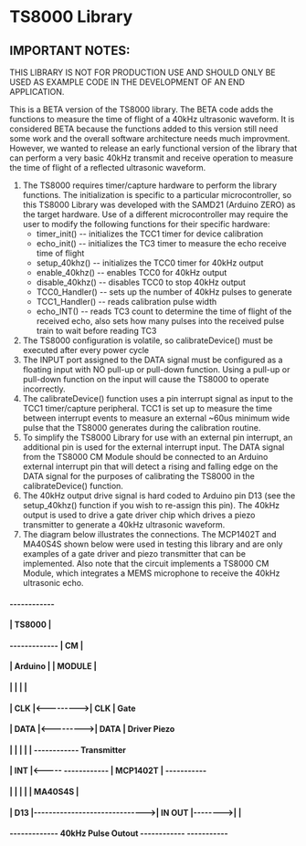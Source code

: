 # TS8000 Library

## IMPORTANT NOTES:

  THIS LIBRARY IS NOT FOR PRODUCTION USE AND SHOULD ONLY BE USED AS EXAMPLE CODE IN
  THE DEVELOPMENT OF AN END APPLICATION.

  This is a BETA version of the TS8000 library.  The BETA code adds the functions
  to measure the time of flight of a 40kHz ultrasonic waveform.  It is considered BETA
  because the functions added to this version still need some work and the overall
  software architecture needs much improvment.  However, we wanted to release an early
  functional version of the library that can perform a very basic 40kHz transmit and
  receive operation to measure the time of flight of a reflected ultrasonic waveform.

 1) The TS8000 requires timer/capture hardware to perform the library functions.  The
    initialization is specific to a particular microcontroller, so this TS8000 Library
    was developed with the SAMD21 (Arduino ZERO) as the target hardware.  Use of a
    different microcontroller may require the user to modify the following functions
    for their specific hardware:
      - timer_init()  -- initializes the TCC1 timer for device calibration
      - echo_init()  -- initializes the TC3 timer to measure the echo receive time of flight
      - setup_40khz() -- initializes the TCC0 timer for 40kHz output
      - enable_40khz() -- enables TCC0 for 40kHz output
      - disable_40khz() -- disables TCC0 to stop 40kHz output
      - TCC0_Handler() -- sets up the number of 40kHz pulses to generate
      - TCC1_Handler() -- reads calibration pulse width
      - echo_INT() -- reads TC3 count to determine the time of flight of the received echo, also
                      sets how many pulses into the received pulse train to wait before reading TC3
 2) The TS8000 configuration is volatile, so calibrateDevice() must be executed after
    every power cycle
 3) The INPUT port assigned to the DATA signal must be configured as a
    floating input with NO pull-up or pull-down function.  Using a pull-up or
    pull-down function on the input will cause the TS8000 to operate incorrectly.
 4) The calibrateDevice() function uses a pin interrupt signal as input to the
    TCC1 timer/capture peripheral.  TCC1 is set up to measure the time between
    interrupt events to measure an external ~60us minimum wide pulse that the TS8000
    generates during the calibration routine.
 5) To simplify the TS8000 Library for use with an external pin interrupt, an additional
    pin is used for the external interrupt input.  The DATA signal from the TS8000 CM Module
    should be connected to an Arduino external interrupt pin that will detect a rising
    and falling edge on the DATA signal for the purposes of calibrating the TS8000 in
    the calibrateDevice() function.  
 6) The 40kHz output drive signal is hard coded to Arduino pin D13 (see the setup_40khz()
    function if you wish to re-assign this pin).  The 40kHz output is used to drive a
    gate driver chip which drives a piezo transmitter to generate a 40kHz ultrasonic waveform.
 7) The diagram below illustrates the connections.  The MCP1402T and MA40S4S shown below were
    used in testing this library and are only examples of a gate driver and piezo transmitter
    that can be implemented.  Also note that the circuit implements a TS8000 CM Module, which
    integrates a MEMS microphone to receive the 40kHz ultrasonic echo.

####                            ------------
####                            |  TS8000  |
####    -------------           |    CM    |
####    |  Arduino  |           |  MODULE  |
####    |           |           |          |
####    |       CLK |<--------->| CLK      |            Gate
####    |      DATA |<--------->| DATA     |           Driver               Piezo
####    |           |     |     |          |        ------------         Transmitter
####    |       INT |<-----     ------------        | MCP1402T |         -----------
####    |           |                               |          |         | MA40S4S |
####    |       D13 |------------------------------>| IN   OUT |-------->|         |
####    -------------    40kHz Pulse Outout         ------------         -----------


